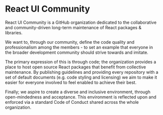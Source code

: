 # React UI Community

React UI Community is a GitHub organization dedicated to the collaborative and community-driven long-term maintenance of React packages & libraries.

We want to, through our community, define the code quality and professionalism among the members - to set an example that everyone in the broader development community should strive towards and imitate.

The primary expression of this is through code; the organization provides a place to host open source React packages that benefit from collective maintenance. By publishing guidelines and providing every repository with a set of default documents (e.g. code styling and licensing) we aim to make it easier for everyone involved to feel enabled to achieve their best.

Finally; we aspire to create a diverse and inclusive environment, through open-mindedness and acceptance. This environment is reflected upon and enforced via a standard Code of Conduct shared across the whole organization.

